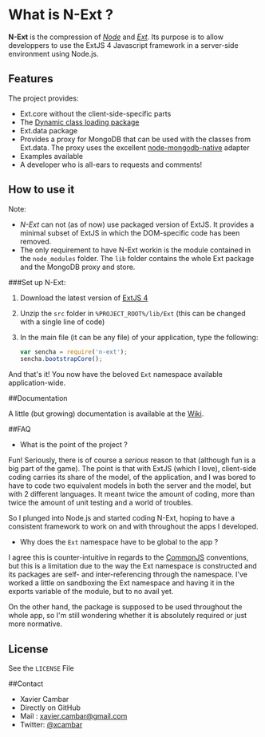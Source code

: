# What is N-Ext ?

**N-Ext** is the compression of [*Node*](http://nodejs.org) and [*Ext*](http://www.sencha.com/products/extjs/).
Its purpose is to allow developpers to use the ExtJS 4 Javascript framework in a server-side environment using Node.js.

## Features

The project provides:

* Ext.core without the client-side-specific parts
* The [Dynamic class loading package](http://www.sencha.com/blog/countdown-to-ext-js-4-dynamic-loading-and-new-class-system)
* Ext.data package
* Provides a proxy for MongoDB that can be used with the classes from Ext.data. The proxy uses the excellent [node-mongodb-native](https://github.com/christkv/node-mongodb-native) adapter
* Examples available
* A developer who is all-ears to requests and comments!

## How to use it

Note: 
* *N-Ext* can not (as of now) use packaged version of ExtJS.
It provides a minimal subset of ExtJS in which the DOM-specific code has been removed.
* The only requirement to have N-Ext workin is the module contained in the ```node_modules``` folder.
  The ```lib``` folder contains the whole Ext package and the MongoDB proxy and store.

###Set up N-Ext:

1. Download the latest version of [ExtJS 4](http://www.sencha.com/products/extjs/)
2. Unzip the ```src``` folder in ```%PROJECT_ROOT%/lib/Ext``` (this can be changed with a single line of code)
3. In the main file (it can be any file) of your application, type the following:

    ```javascript
    var sencha = require('n-ext');
    sencha.bootstrapCore();
    ```

And that's it! You now have the beloved ```Ext``` namespace available application-wide.

##Documentation

A little (but growing) documentation is available at the [Wiki](https://github.com/xcambar/n-ext/wiki).

##FAQ

* What is the point of the project ?

Fun! Seriously, there is of course a *serious* reason to that (although fun is a big part of the game).
The point is that with ExtJS (which I love), client-side coding carries its share of the model, of the application,
and I was bored to have to code two equivalent models in both the server and the model, but with 2 different languages.
It meant twice the amount of coding, more than twice the amount of unit testing and a world of troubles.

So I plunged into Node.js and started coding N-Ext, hoping to have a consistent framework to work on and with throughout the apps I developed.

* Why does the ```Ext``` namespace have to be global to the app ?

I agree this is counter-intuitive in regards to the [CommonJS](http://www.commonjs.org/) conventions, but this is a
limitation due to the way the Ext namespace is constructed and its packages are self- and inter-referencing through the namespace.
I've worked a little on sandboxing the Ext namespace and having it in the exports variable of the module, but to no avail yet.

On the other hand, the package is supposed to be used throughout the whole app, so I'm still wondering whether it is
absolutely required or just more normative.

## License
See the ```LICENSE``` File

##Contact
* Xavier Cambar
 * Directly on GitHub
 * Mail : xavier.cambar@gmail.com
 * Twitter: [@xcambar](http://twitter.com/#!/xcambar)
